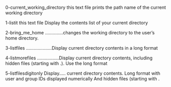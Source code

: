0-current_working_directory this text file prints the path name of the current working directory

1-listit this text file Display the contents list of your current directory

2-bring_me_home ..............changes the working directory to the user’s home directory.

3-listfiles ....................Display current directory contents in a long format

4-listmorefiles .................Display current directory contents, including hidden files (starting with .). Use the long format

5-listfilesdigitonly Display..... current directory contents.
Long format
with user and group IDs displayed numerically
And hidden files (starting with .